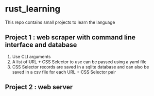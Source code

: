 # rust_learning
This repo contains small projects to learn the language
## Project 1 : web scraper with command line interface and database
1. Use CLI arguments
2. A list of URL + CSS Selector to use can be passed using a yaml file
3. CSS Selector records are saved in a sqlite database and can also be saved in a csv file for each URL + CSS Selector pair
## Project 2 : web server

